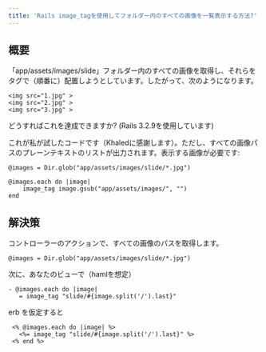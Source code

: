 ```yaml
---
title: 'Rails image_tagを使用してフォルダー内のすべての画像を一覧表示する方法?'
---
```


## 概要
「app/assets/images/slide」フォルダー内のすべての画像を取得し、それらをタグで（順番に）配置しようとしています。したがって、次のようになります。

```
<img src="1.jpg" >
<img src="2.jpg" >
<img src="3.jpg" >

```
どうすればこれを達成できますか? (Rails 3.2.9を使用しています)

これが私が試したコードです（Khaledに感謝します）。ただし、すべての画像パスのプレーンテキストのリストが出力されます。表示する画像が必要です:

```
@images = Dir.glob("app/assets/images/slide/*.jpg")

@images.each do |image|
    image_tag image.gsub("app/assets/images/", "")
end

```
## 解決策
コントローラーのアクションで、すべての画像のパスを取得します。

```
@images = Dir.glob("app/assets/images/slide/*.jpg")

```
次に、あなたのビューで（hamlを想定）

```
- @images.each do |image|
   = image_tag "slide/#{image.split('/').last}"

```
erb を仮定すると

```
 <% @images.each do |image| %>
   <%= image_tag "slide/#{image.split('/').last}" %>
 <% end %>

```
